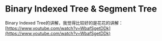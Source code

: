 # Binary Indexed Tree & Segment Tree

Binary Indexed Tree的讲解，我觉得比较好的是花花的讲解：[https://www.youtube.com/watch?v=WbafSgetDDk](https://www.youtube.com/watch?v=WbafSgetDDk)





